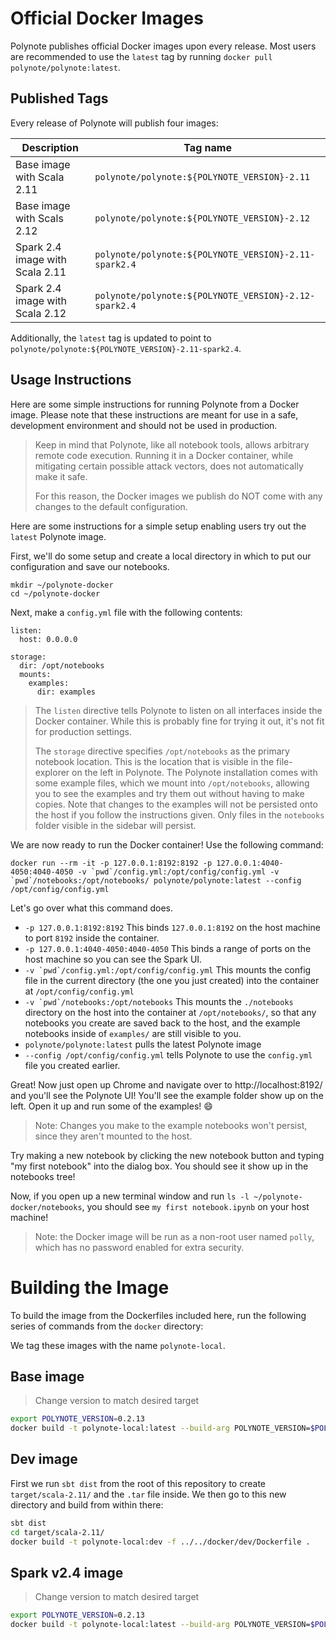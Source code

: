 # Official Docker Images

Polynote publishes official Docker images upon every release. Most users are recommended to use the `latest` tag by 
running `docker pull polynote/polynote:latest`. 

## Published Tags

Every release of Polynote will publish four images:

| Description                   | Tag name                                              |
|-------------------------------|-------------------------------------------------------|
|Base image with Scala 2.11     | `polynote/polynote:${POLYNOTE_VERSION}-2.11`          |
|Base image with Scals 2.12     | `polynote/polynote:${POLYNOTE_VERSION}-2.12`          |
|Spark 2.4 image with Scala 2.11| `polynote/polynote:${POLYNOTE_VERSION}-2.11-spark2.4` |
|Spark 2.4 image with Scala 2.12| `polynote/polynote:${POLYNOTE_VERSION}-2.12-spark2.4` |

Additionally, the `latest` tag is updated to point to `polynote/polynote:${POLYNOTE_VERSION}-2.11-spark2.4`. 

## Usage Instructions

Here are some simple instructions for running Polynote from a Docker image. Please note that these instructions are meant for use in a safe, development environment and should not be used in production. 

> Keep in mind that Polynote, like all notebook tools, allows arbitrary remote code execution. Running it in a Docker container, while mitigating certain possible attack vectors, does not automatically make it safe. 
>
> For this reason, the Docker images we publish do NOT come with any changes to the default configuration. 

Here are some instructions for a simple setup enabling users try out the `latest` Polynote image. 

First, we'll do some setup and create a local directory in which to put our configuration and save our notebooks. 

```
mkdir ~/polynote-docker
cd ~/polynote-docker
```

Next, make a `config.yml` file with the following contents: 

```
listen:
  host: 0.0.0.0

storage:
  dir: /opt/notebooks
  mounts:
    examples:
      dir: examples
```

> The `listen` directive tells Polynote to listen on all interfaces inside the Docker container. 
> While this is probably fine for trying it out, it's not fit for production settings. 
>
> The `storage` directive specifies `/opt/notebooks` as the primary notebook location. 
> This is the location that is visible in the file-explorer on the left in Polynote. 
> The Polynote installation comes with some example files, which we mount into `/opt/notebooks`, 
> allowing you to see the examples and try them out without having to make copies.
> Note that changes to the examples will not be persisted onto the host if you follow the instructions given.
> Only files in the `notebooks` folder visible in the sidebar will persist.

We are now ready to run the Docker container! Use the following command: 

```
docker run --rm -it -p 127.0.0.1:8192:8192 -p 127.0.0.1:4040-4050:4040-4050 -v `pwd`/config.yml:/opt/config/config.yml -v `pwd`/notebooks:/opt/notebooks/ polynote/polynote:latest --config /opt/config/config.yml
```

Let's go over what this command does. 

- `-p 127.0.0.1:8192:8192` This binds `127.0.0.1:8192` on the host machine to port `8192` inside the container.
- `-p 127.0.0.1:4040-4050:4040-4050` This binds a range of ports on the host machine so you can see the Spark UI. 
- ``-v `pwd`/config.yml:/opt/config/config.yml`` This mounts the config file in the current directory (the one you just created) into the container at `/opt/config/config.yml`
- ``-v `pwd`/notebooks:/opt/notebooks`` This mounts the `./notebooks` directory on the host into the container at `/opt/notebooks/`, so that any notebooks you create are saved back to the host, and the example notebooks inside of `examples/` are still visible to you.
- `polynote/polynote:latest` pulls the latest Polynote image
- `--config /opt/config/config.yml` tells Polynote to use the `config.yml` file you created earlier. 

Great! Now just open up Chrome and navigate over to http://localhost:8192/ and you'll see the Polynote UI!
You'll see the example folder show up on the left. 
Open it up and run some of the examples! :smile: 

> Note: Changes you make to the example notebooks won't persist, since they aren't mounted to the host.

Try making a new notebook by clicking the new notebook button and typing "my first notebook" into the dialog box. You should see it show up in the notebooks tree!

Now, if you open up a new terminal window and run `ls -l ~/polynote-docker/notebooks`, you should see `my first notebook.ipynb` on your host machine!

> Note: the Docker image will be run as a non-root user named `polly`, which has no password enabled for extra security. 


# Building the Image

To build the image from the Dockerfiles included here, run the following series of commands from the `docker` directory:

We tag these images with the name `polynote-local`.

## Base image

> Change version to match desired target

```sh
export POLYNOTE_VERSION=0.2.13
docker build -t polynote-local:latest --build-arg POLYNOTE_VERSION=$POLYNOTE_VERSION base
```


## Dev image

First we run `sbt dist` from the root of this repository to create `target/scala-2.11/` and the `.tar` file inside.
We then go to this new directory and build from within there:

```sh
sbt dist
cd target/scala-2.11/
docker build -t polynote-local:dev -f ../../docker/dev/Dockerfile .
```


## Spark v2.4 image

> Change version to match desired target

```sh
export POLYNOTE_VERSION=0.2.13
docker build -t polynote-local:latest --build-arg POLYNOTE_VERSION=$POLYNOTE_VERSION spark-2.4
```
